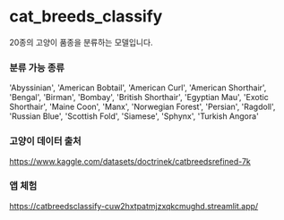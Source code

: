 # cat_breeds_classify
20종의 고양이 품종을 분류하는 모델입니다.

### 분류 가능 종류
'Abyssinian', 'American Bobtail', 'American Curl', 'American Shorthair', 'Bengal', 'Birman', 'Bombay', 'British Shorthair', 'Egyptian Mau', 'Exotic Shorthair', 'Maine Coon', 'Manx', 'Norwegian Forest', 'Persian', 'Ragdoll', 'Russian Blue', 'Scottish Fold', 'Siamese', 'Sphynx', 'Turkish Angora'

### 고양이 데이터 출처
https://www.kaggle.com/datasets/doctrinek/catbreedsrefined-7k

### 앱 체험
https://catbreedsclassify-cuw2hxtpatmjzxqkcmughd.streamlit.app/
